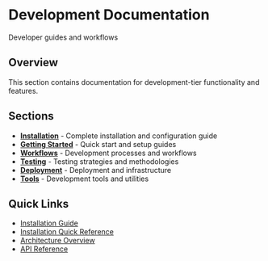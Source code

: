 # Development Documentation

Developer guides and workflows

## Overview

This section contains documentation for development-tier functionality and features.

## Sections

- **[Installation](../installation/)** - Complete installation and configuration guide
- **[Getting Started](./getting-started/)** - Quick start and setup guides
- **[Workflows](./workflows/)** - Development processes and workflows
- **[Testing](./testing/)** - Testing strategies and methodologies
- **[Deployment](./deployment/)** - Deployment and infrastructure
- **[Tools](./tools/)** - Development tools and utilities

## Quick Links

- [Installation Guide](../installation/index.md)
- [Installation Quick Reference](../installation/quick-reference.md)
- [Architecture Overview](../architecture/README.md)
- [API Reference](../api/README.md)
